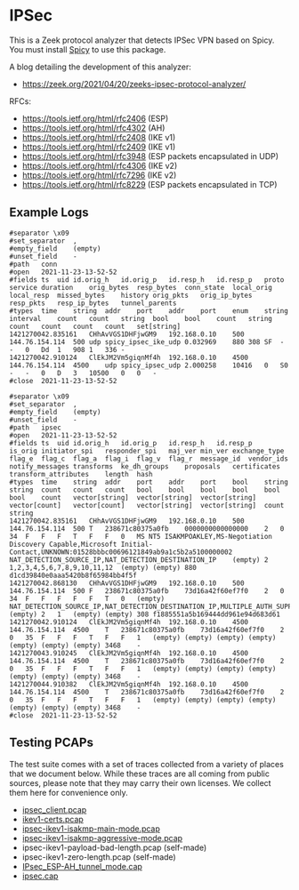# IPSec

This is a Zeek protocol analyzer that detects IPSec VPN based on Spicy.
You must install [Spicy](https://docs.zeek.org/projects/spicy/en/latest/)
to use this package.

A blog detailing the development of this analyzer:

- <https://zeek.org/2021/04/20/zeeks-ipsec-protocol-analyzer/>

RFCs:

- <https://tools.ietf.org/html/rfc2406> (ESP)
- <https://tools.ietf.org/html/rfc4302> (AH)
- <https://tools.ietf.org/html/rfc2408> (IKE v1)
- <https://tools.ietf.org/html/rfc2409> (IKE v1)
- <https://tools.ietf.org/html/rfc3948> (ESP packets encapsulated in UDP)
- <https://tools.ietf.org/html/rfc4306> (IKE v2)
- <https://tools.ietf.org/html/rfc7296> (IKE v2)
- <https://tools.ietf.org/html/rfc8229> (ESP packets encapsulated in TCP)

## Example Logs

```
#separator \x09
#set_separator	,
#empty_field	(empty)
#unset_field	-
#path	conn
#open	2021-11-23-13-52-52
#fields	ts	uid	id.orig_h	id.orig_p	id.resp_h	id.resp_p	proto	service	duration	orig_bytes	resp_bytes	conn_state	local_orig	local_resp	missed_bytes	history	orig_pkts	orig_ip_bytes	resp_pkts	resp_ip_bytes	tunnel_parents
#types	time	string	addr	port	addr	port	enum	string	interval	count	count	string	bool	bool	count	string	count	count	count	count	set[string]
1421270042.835161	CHhAvVGS1DHFjwGM9	192.168.0.10	500	144.76.154.114	500	udp	spicy_ipsec_ike_udp	0.032969	880	308	SF	-	-	0	Dd	1	908	1	336	-
1421270042.910124	ClEkJM2Vm5giqnMf4h	192.168.0.10	4500	144.76.154.114	4500	udp	spicy_ipsec_udp	2.000258	10416	0	S0	-	-	0	D	3	10500	0	0	-
#close	2021-11-23-13-52-52
```

```
#separator \x09
#set_separator	,
#empty_field	(empty)
#unset_field	-
#path	ipsec
#open	2021-11-23-13-52-52
#fields	ts	uid	id.orig_h	id.orig_p	id.resp_h	id.resp_p	is_orig	initiator_spi	responder_spi	maj_ver	min_ver	exchange_type	flag_e	flag_c	flag_a	flag_i	flag_v	flag_r	message_id	vendor_ids	notify_messages	transforms	ke_dh_groups	proposals	certificates	transform_attributes	length	hash
#types	time	string	addr	port	addr	port	bool	string	string	count	count	count	bool	bool	bool	bool	bool	bool	count	vector[string]	vector[string]	vector[string]	vector[count]	vector[count]	vector[string]	vector[string]	count	string
1421270042.835161	CHhAvVGS1DHFjwGM9	192.168.0.10	500	144.76.154.114	500	T	238671c80375a0fb	0000000000000000	2	0	34	F	F	F	T	F	F	0	MS NT5 ISAKMPOAKLEY,MS-Negotiation Discovery Capable,Microsoft Initial-Contact,UNKNOWN:01528bbbc00696121849ab9a1c5b2a5100000002	NAT_DETECTION_SOURCE_IP,NAT_DETECTION_DESTINATION_IP	(empty)	2	1,2,3,4,5,6,7,8,9,10,11,12	(empty)	(empty)	880	d1cd39840e0aaa5420b8f65984bb4f5f
1421270042.868130	CHhAvVGS1DHFjwGM9	192.168.0.10	500	144.76.154.114	500	F	238671c80375a0fb	73d16a42f60ef7f0	2	0	34	F	F	F	F	F	T	0	(empty)	NAT_DETECTION_SOURCE_IP,NAT_DETECTION_DESTINATION_IP,MULTIPLE_AUTH_SUPPORTED	(empty)	2	1	(empty)	(empty)	308	f1885551a5b169444dd961e94d683d61
1421270042.910124	ClEkJM2Vm5giqnMf4h	192.168.0.10	4500	144.76.154.114	4500	T	238671c80375a0fb	73d16a42f60ef7f0	2	0	35	F	F	F	T	F	F	1	(empty)	(empty)	(empty)	(empty)	(empty)	(empty)	(empty)	3468	-
1421270043.910245	ClEkJM2Vm5giqnMf4h	192.168.0.10	4500	144.76.154.114	4500	T	238671c80375a0fb	73d16a42f60ef7f0	2	0	35	F	F	F	T	F	F	1	(empty)	(empty)	(empty)	(empty)	(empty)	(empty)	(empty)	3468	-
1421270044.910382	ClEkJM2Vm5giqnMf4h	192.168.0.10	4500	144.76.154.114	4500	T	238671c80375a0fb	73d16a42f60ef7f0	2	0	35	F	F	F	T	F	F	1	(empty)	(empty)	(empty)	(empty)	(empty)	(empty)	(empty)	3468	-
#close	2021-11-23-13-52-52
```

## Testing PCAPs

The test suite comes with a set of traces collected from a variety of
places that we document below. While these traces are all coming from
public sources, please note that they may carry their own licenses.
We collect them here for convenience only.

- [ipsec_client.pcap](https://www.cloudshark.org/captures/9e63e31f9f56)
- [ikev1-certs.pcap](https://github.com/wireshark/wireshark/blob/master/test/captures/ikev1-certs.pcap)
- [ipsec-ikev1-isakmp-main-mode.pcap](https://www.cloudshark.org/captures/ff740838f1c2)
- [ipsec-ikev1-isakmp-aggressive-mode.pcap](https://www.cloudshark.org/captures/e51f5c8a6b24)
- ipsec-ikev1-payload-bad-length.pcap (self-made)
- ipsec-ikev1-zero-length.pcap (self-made)
- [IPsec_ESP-AH_tunnel_mode.cap](https://www.cloudshark.org/captures/dcbaa6ab009b)
- [ipsec.cap](https://www.cloudshark.org/captures/6ad6e687ed9d)
